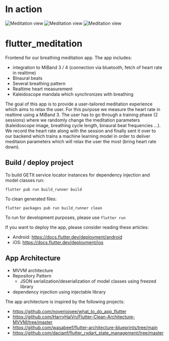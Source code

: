 # In action 
![Meditation view](https://github.com/marvpaul/flutter_meditation/blob/master/screenshots/meditationView.png?raw=true)
![Meditation view](https://github.com/marvpaul/flutter_meditation/blob/master/screenshots/startscreen.png?raw=true)
![Meditation view](https://github.com/marvpaul/flutter_meditation/blob/master/screenshots/settings.png?raw=true)

# flutter_meditation

Frontend for our breathing meditation app. The app includes: 
- integration to MiBand 3 / 4 (connection via bluetooth, fetch of heart rate in realtime)
- Binaural beats
- Several breathing pattern
- Realtime heart measurement
- Kaleidoscope mandala which synchronizes with breathing

The goal of this app is to provide a user-tailored meditation experience which aims to relax the user. For this purpose we measure the heart rate in realtime using a MiBand 3. The user has to go through a training phase (2 sessions) where we randomly change the meditation parameters (kaleidoscope image, breathing cycle length, binaural beat frequencies ...). We record the heart rate along with the session and finally sent it over to our backend which trains a machine learning model in order to deliver meditaion parameters which will relax the user the most (bring heart rate down). 



## Build / deploy project

To build GETIt service locator instances for dependency injection and model classes run:

`flutter pub run build_runner build`

To clean generated files:

`flutter packages pub run build_runner clean`

To run for development purposes, please use `flutter run`

If you want to deploy the app, please consider reading these articles: 
- Android: https://docs.flutter.dev/deployment/android
- iOS: https://docs.flutter.dev/deployment/ios

## App Architecture

- MVVM architecture
- Repository Pattern
  - JSON serialization/deserialization of model classes using freezed library
- dependency injection using injectable library

The app architecture is inspired by the following projects:

 - https://github.com/noveriojoee/what_to_do_app_flutter
 - https://github.com/HarryHaiVn/Flutter-Clean-Architecture-MVVM/tree/master
 - https://github.com/wasabeef/flutter-architecture-blueprints/tree/main
 - https://github.com/dacianf/flutter_rxdart_state_management/tree/master
